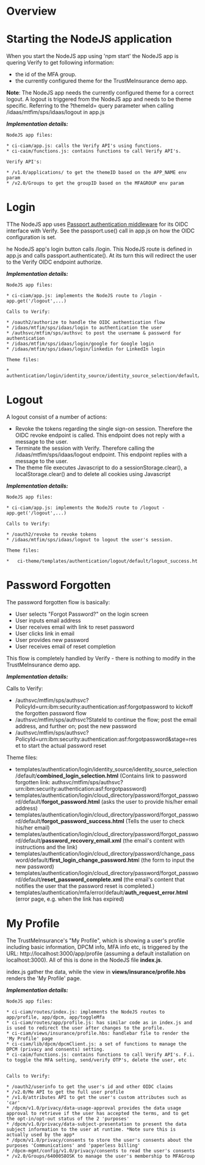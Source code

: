 # Overview



# Starting the NodeJS application

When you start the NodeJS app using 'npm start' the NodeJS app is quering Verify to get following information:
* the id of the MFA group.
* the currently configured theme for the TrustMeInsurance demo app.

**Note**: The NodeJS app needs the currently configured theme for a correct logout. A logout is triggered from the NodeJS app and needs to be theme specific. Referring to the ?themeId= query parameter when calling /idaas/mtfim/sps/idaas/logout in app.js

**_Implementation details:_**

	NodeJS app files:
	 
	* ci-ciam/app.js: calls the Verify API's using functions.
	* ci-caim/functions.js: contains functions to call Verify API's.
	
	Verify API's: 
	
	* /v1.0/applications/ to get the themeID based on the APP_NAME env param
	* /v2.0/Groups to get the groupID based on the MFAGROUP env param


# Login

TThe NodeJS app uses [Passport authentication middleware](http://www.passportjs.org/) for its OIDC interface with Verify. See the passport.use() call in app.js on how the OIDC configuration is set.

he NodeJS app's login button calls /login. This NodeJS route is defined in app.js and calls passport.authenticate(). At its turn this will redirect the user to the Verify OIDC endpoint authorize. 


**_Implementation details:_**

	NodeJS app files:
	 
	* ci-ciam/app.js: implements the NodeJS route to /login - app.get('/logout',...)
	
	Calls to Verify: 
	
	* /oauth2/authorize to handle the OIDC authentication flow
	* /idaas/mtfim/sps/idaas/login to authentication the user
	* /authsvc/mtfim/sps/authsvc to post the username & password for authentication
	* /idaas/mtfim/sps/idaas/login/google for Google login
	* /idaas/mtfim/sps/idaas/login/linkedin for LinkedIn login

	Theme files:
	
	* authentication/login/identity_source/identity_source_selection/default/combined_login_selection.html



# Logout

A logout consist of a number of actions:

* Revoke the tokens regarding the single sign-on session. Therefore the OIDC revoke endpoint is called. This endpoint does not reply with a message to the user.
* Terminate the session with Verify. Therefore calling the /idaas/mtfim/sps/idaas/logout endpoint. This endpoint replies with a message to the user.
* The theme file executes Javascript to do a sessionStorage.clear(), a localStorage.clear() and to delete all cookies using Javascript

**_Implementation details:_**

	NodeJS app files:
	 
	* ci-ciam/app.js: implements the NodeJS route to /logout - app.get('/logout',...)
	
	Calls to Verify: 
	
	* /oauth2/revoke to revoke tokens
	* /idaas/mtfim/sps/idaas/logout to logout the user's session.

	Theme files:
	
	* 	ci-theme/templates/authentication/logout/default/logout_success.ht

	
# Password Forgotten

The password forgotten flow is basically:

* User selects "Forgot Password?" on the login screen
* User inputs email address
* User receives email with link to reset password
* User clicks link in email
* User provides new password
* User receives email of reset completion

This flow is completely handled by Verify - there is nothing to modify in the TrustMeInsurance demo app. 	
	
**_Implementation details:_**

	
Calls to Verify: 
	
* /authsvc/mtfim/sps/authsvc?PolicyId=urn:ibm:security:authentication:asf:forgotpassword to kickoff the forgotten password flow
* /authsvc/mtfim/sps/authsvc?StateId to continue the flow; post the email address, and further on; post the new password
* /authsvc/mtfim/sps/authsvc?PolicyId=urn:ibm:security:authentication:asf:forgotpassword&stage=reset to start the actual password reset
	

Theme files:
	
* templates/authentication/login/identity\_source/identity\_source\_selection/default/**combined\_login\_selection.html** (Contains link to password forgotten link: authsvc/mtfim/sps/authsvc?urn:ibm:security:authentication:asf:forgotpassword)
*  templates/authentication/login/cloud\_directory/password/forgot\_password/default/**forgot\_password.html** (asks the user to provide his/her email address)
*  templates/authentication/login/cloud_directory/password/forgot\_password/default/**forgot\_password\_success.html** (Tells the user to check his/her email)
*  templates/authentication/login/cloud\_directory/password/forgot\_password/default/**password\_recovery\_email.xml** (the email's content with instructions and the link)
*  templates/authentication/login/cloud\_directory/password/change\_password/default/**first\_login\_change\_password.htm**l (the form to input the new password)
*  templates/authentication/login/cloud\_directory/password/forgot\_password/default/**reset\_password\_complete.xml** (the email's content that notifies the user that the password reset is completed.)
*  templates/authentication/mfa/error/default/**auth\_request\_error.html** (error page, e.g. when the link has expired)
	
	
# 	My Profile

The TrustMeInsurance's "My Profile", which is showing a user's profile including basic information, DPCM info, MFA info etc, is triggered by the URL: http://localhost:3000/app/profile (assuming a default installation on localhost:3000).
All of this is done in the NodeJS file **index.js**.

index.js gather the data, while the view  in **views/insurance/profile.hbs** renders the 'My Profile' page.
 


**_Implementation details:_**

	NodeJS app files:
	 
	* ci-ciam/routes/index.js: implements the NodeJS routes to app/profile, app/dpcm, app/toggleMfa
	* ci-ciam/routes/app/profile.js: has similar code as in index.js and is used to redirect the user after changes to the profile.
	* ci-ciam/views/insurance/profile.hbs: handlebar file to render the 'My Profile' page
	* ci-ciam/lib/dpcm/dpcmClient.js: a set of functions to manage the DPCM (privacy and consents) setting.
	* ci-caim/functions.js: contains functions to call Verify API's. F.i. to toggle the MFA setting, send/verify OTP's, delete the user, etc

		
	Calls to Verify: 
	
	* /oauth2/userinfo to get the user's id and other OIDC claims
	* /v2.0/Me API to get the full user profile 
	* /v1.0/attributes API to get the user's custom attributes such as 'car'
	* /dpcm/v1.0/privacy/data-usage-approval provides the data usage approval to retrieve if the user has accepted the terms, and to get the opt-in/opt-out status of the 2 'purposes' 
	* /dpcm/v1.0/privacy/data-subject-presentation to present the data subject information to the user at runtime. *Note sure this is actually used by the app*
	* /dpcm/v1.0/privacy/consents to store the user's consents about the purposes 'Communications' and 'paperless billing'
	* /dpcm-mgmt/config/v1.0/privacy/consents to read the user's consents
	* /v2.0/Groups/6400058OSK to manage the user's membership to MFAGroup
 
 


